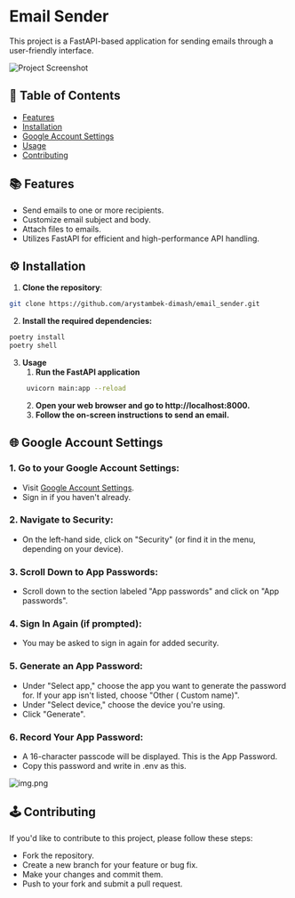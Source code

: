 # Email Sender

This project is a FastAPI-based application for sending emails through a user-friendly interface.

![Project Screenshot](https://www.sender.net/assets/brand-assets/sender-logo-default.png)

## 📑 Table of Contents

- [Features](#features)
- [Installation](#installation)
- [Google Account Settings](#google-settings)
- [Usage](#usage)
- [Contributing](#contributing)

## 📚 Features

- Send emails to one or more recipients.
- Customize email subject and body.
- Attach files to emails.
- Utilizes FastAPI for efficient and high-performance API handling.

## ⚙️ Installation

1. __Clone the repository__:

```bash
git clone https://github.com/arystambek-dimash/email_sender.git
```

2. __Install the required dependencies:__

```bash
poetry install 
poetry shell
```

3. __Usage__
    1. __Run the FastAPI application__
   ```bash
    uvicorn main:app --reload
    ```
    2. __Open your web browser and go to http://localhost:8000.__
    3. __Follow the on-screen instructions to send an email.__

## 🌐 Google Account Settings

### 1. Go to your Google Account Settings:

- Visit [Google Account Settings](https://myaccount.google.com/).
- Sign in if you haven't already.

### 2. Navigate to Security:

- On the left-hand side, click on "Security" (or find it in the menu, depending on your device).

### 3. Scroll Down to App Passwords:

- Scroll down to the section labeled "App passwords" and click on "App passwords".

### 4. Sign In Again (if prompted):

- You may be asked to sign in again for added security.

### 5. Generate an App Password:

- Under "Select app," choose the app you want to generate the password for. If your app isn't listed, choose "Other (
  Custom name)".
- Under "Select device," choose the device you're using.
- Click "Generate".

### 6. Record Your App Password:

- A 16-character passcode will be displayed. This is the App Password.
- Copy this password and write in .env as this.

![img.png](docs/img.png)

## 🕹 Contributing

If you'd like to contribute to this project, please follow these steps:

- Fork the repository.
- Create a new branch for your feature or bug fix.
- Make your changes and commit them.
- Push to your fork and submit a pull request.


